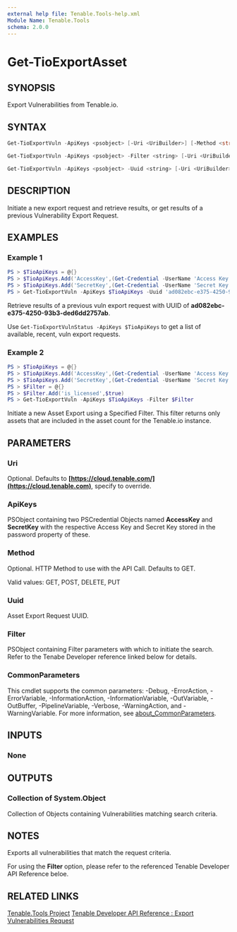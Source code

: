 ```yaml
---
external help file: Tenable.Tools-help.xml
Module Name: Tenable.Tools
schema: 2.0.0
---
```


# Get-TioExportAsset

## SYNOPSIS

Export Vulnerabilities from Tenable.io.

## SYNTAX

```powershell
Get-TioExportVuln -ApiKeys <psobject> [-Uri <UriBuilder>] [-Method <string>] [-ChunkSize <long>] [-IncludeUnlicensed] [<CommonParameters>]

Get-TioExportVuln -ApiKeys <psobject> -Filter <string> [-Uri <UriBuilder>] [-Method <string>] [-ChunkSize <long>] [-IncludeUnlicensed] [<CommonParameters>]

Get-TioExportVuln -ApiKeys <psobject> -Uuid <string> [-Uri <UriBuilder>] [-Method <string>] [-ChunkSize <long>] [-IncludeUnlicensed] [<CommonParameters>]
```

## DESCRIPTION

Initiate a new export request and retrieve results, or get results of a previous Vulnerability Export Request.

## EXAMPLES

### Example 1

```powershell
PS > $TioApiKeys = @{}
PS > $TioApiKeys.Add('AccessKey',(Get-Credential -UserName 'Access Key'))
PS > $TioApiKeys.Add('SecretKey',(Get-Credential -UserName 'Secret Key'))
PS > Get-TioExportVuln -ApiKeys $TioApiKeys -Uuid 'ad082ebc-e375-4250-93b3-ded6dd2757ab'
```

Retrieve results of a previous vuln export request with UUID of **ad082ebc-e375-4250-93b3-ded6dd2757ab**.

Use `Get-TioExportVulnStatus -ApiKeys $TioApiKeys` to get a list of available, recent, vuln export requests.

### Example 2

```powershell
PS > $TioApiKeys = @{}
PS > $TioApiKeys.Add('AccessKey',(Get-Credential -UserName 'Access Key'))
PS > $TioApiKeys.Add('SecretKey',(Get-Credential -UserName 'Secret Key'))
PS > $Filter = @{}
PS > $Filter.Add('is_licensed',$true)
PS > Get-TioExportVuln -ApiKeys $TioApiKeys -Filter $Filter
```

Initiate a new Asset Export using a Specified Filter.  This filter returns only assets that are included in the asset count for the Tenable.io instance.

## PARAMETERS

### Uri

Optional. Defaults to **[https://cloud.tenable.com/](https://cloud.tenable.com)**, specify to override.

### ApiKeys

PSObject containing two PSCredential Objects named **AccessKey** and **SecretKey** with the respective Access Key and Secret Key stored in the password property of these.

### Method

Optional. HTTP Method to use with the API Call.  Defaults to GET.

Valid values: GET, POST, DELETE, PUT

### Uuid

Asset Export Request UUID.

### Filter

PSObject containing Filter parameters with which to initiate the search.  Refer to the Tenabe Developer reference linked below for details.

### CommonParameters

This cmdlet supports the common parameters: -Debug, -ErrorAction, -ErrorVariable, -InformationAction, -InformationVariable, -OutVariable, -OutBuffer, -PipelineVariable, -Verbose, -WarningAction, and -WarningVariable. For more information, see [about_CommonParameters](http://go.microsoft.com/fwlink/?LinkID=113216).

## INPUTS

### None

## OUTPUTS

### Collection of System.Object

Collection of Objects containing Vulnerabilities matching search criteria.

## NOTES

Exports all vulnerabilities that match the request criteria.

For using the **Filter** option, please refer to the referenced Tenable Developer API Reference beloe.

## RELATED LINKS

[Tenable.Tools Project](https://github.com/IPSecMSSP/tenable-tools)
[Tenable Developer API Reference : Export Vulnerabilities Request](https://developer.tenable.com/reference/exports-vulns-request-export)
